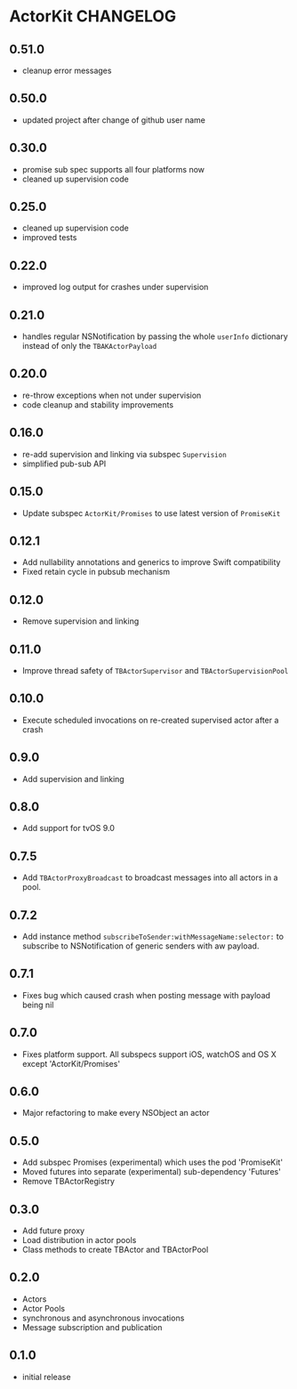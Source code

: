 # ActorKit CHANGELOG

## 0.51.0

- cleanup error messages

## 0.50.0

- updated project after change of github user name

## 0.30.0

- promise sub spec supports all four platforms now
- cleaned up supervision code

## 0.25.0

- cleaned up supervision code
- improved tests

## 0.22.0

- improved log output for crashes under supervision

## 0.21.0

- handles regular NSNotification by passing the whole `userInfo` dictionary instead of only the `TBAKActorPayload`

## 0.20.0

- re-throw exceptions when not under supervision
- code cleanup and stability improvements

## 0.16.0

- re-add supervision and linking via subspec `Supervision`
- simplified pub-sub API

## 0.15.0

- Update subspec `ActorKit/Promises` to use latest version of `PromiseKit`

## 0.12.1

- Add nullability annotations and generics to improve Swift compatibility
- Fixed retain cycle in pubsub mechanism

## 0.12.0

- Remove supervision and linking

## 0.11.0

- Improve thread safety of `TBActorSupervisor` and `TBActorSupervisionPool`

## 0.10.0

- Execute scheduled invocations on re-created supervised actor after a crash

## 0.9.0

- Add supervision and linking

## 0.8.0

- Add support for tvOS 9.0

## 0.7.5

- Add `TBActorProxyBroadcast` to broadcast messages into all actors in a pool.

## 0.7.2

- Add instance method `subscribeToSender:withMessageName:selector:` to subscribe to NSNotification of generic senders with aw payload.

## 0.7.1

- Fixes bug which caused crash when posting message with payload being nil

## 0.7.0

- Fixes platform support. All subspecs support iOS, watchOS and OS X except 'ActorKit/Promises'

## 0.6.0

- Major refactoring to make every NSObject an actor

## 0.5.0

- Add subspec Promises (experimental) which uses the pod 'PromiseKit'
- Moved futures into separate (experimental) sub-dependency 'Futures'
- Remove TBActorRegistry

## 0.3.0

- Add future proxy
- Load distribution in actor pools
- Class methods to create TBActor and TBActorPool

## 0.2.0

- Actors
- Actor Pools
- synchronous and asynchronous invocations
- Message subscription and publication

## 0.1.0

- initial release

